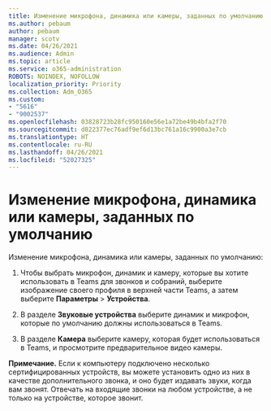 ```yaml
---
title: Изменение микрофона, динамика или камеры, заданных по умолчанию
ms.author: pebaum
author: pebaum
manager: scotv
ms.date: 04/26/2021
ms.audience: Admin
ms.topic: article
ms.service: o365-administration
ROBOTS: NOINDEX, NOFOLLOW
localization_priority: Priority
ms.collection: Adm_O365
ms.custom:
- "5616"
- "9002537"
ms.openlocfilehash: 03828723b28fc950160e56e1a72be49b4bfa2f70
ms.sourcegitcommit: d822377ec76adf9ef6d13bc761a16c9900a3e7cb
ms.translationtype: HT
ms.contentlocale: ru-RU
ms.lasthandoff: 04/26/2021
ms.locfileid: "52027325"
---
```

# <a name="change-your-default-mic-speaker-or-camera"></a>Изменение микрофона, динамика или камеры, заданных по умолчанию

Изменение микрофона, динамика или камеры, заданных по умолчанию:

1. Чтобы выбрать микрофон, динамик и камеру, которые вы хотите использовать в Teams для звонков и собраний, выберите изображение своего профиля в верхней части Teams, а затем выберите **Параметры** > **Устройства**.

1. В разделе **Звуковые устройства** выберите динамик и микрофон, которые по умолчанию должны использоваться в Teams. 

1. В разделе **Камера** выберите камеру, которая будет использоваться в Teams, и просмотрите предварительное видео камеры. 

**Примечание.** Если к компьютеру подключено несколько сертифицированных устройств, вы можете установить одно из них в качестве дополнительного звонка, и оно будет издавать звуки, когда вам звонят. Отвечать на входящие звонки на любом устройстве, а не только на устройстве, которое звонит.